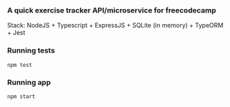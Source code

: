 ### A quick exercise tracker API/microservice for freecodecamp
Stack: NodeJS + Typescript + ExpressJS + SQLite (in memory) + TypeORM + Jest

### Running tests
```shell
npm test
```

### Running app
```shell
npm start
```